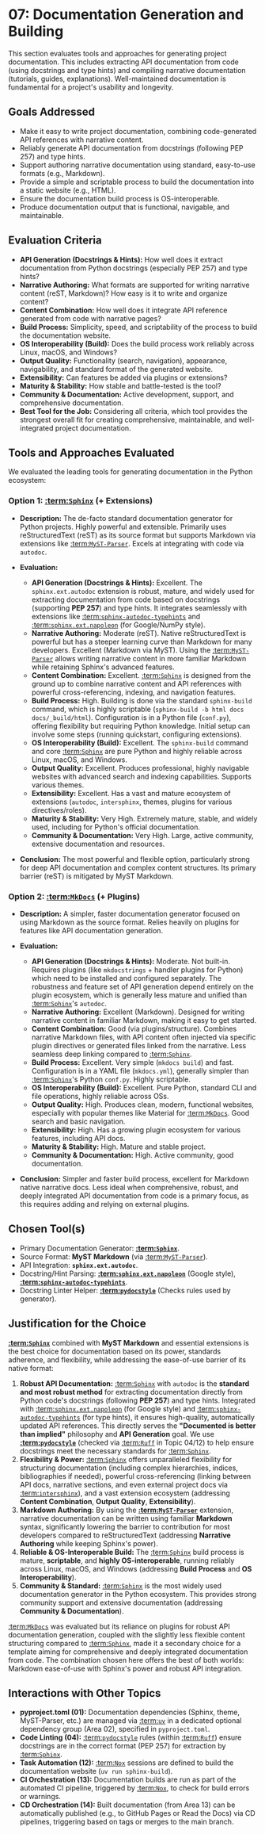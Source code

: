 # 07: Documentation Generation and Building

This section evaluates tools and approaches for generating project documentation. This includes extracting API documentation from code (using docstrings and type hints) and compiling narrative documentation (tutorials, guides, explanations). Well-maintained documentation is fundamental for a project's usability and longevity.

## Goals Addressed

- Make it easy to write project documentation, combining code-generated API references with narrative content.
- Reliably generate API documentation from docstrings (following PEP 257) and type hints.
- Support authoring narrative documentation using standard, easy-to-use formats (e.g., Markdown).
- Provide a simple and scriptable process to build the documentation into a static website (e.g., HTML).
- Ensure the documentation build process is OS-interoperable.
- Produce documentation output that is functional, navigable, and maintainable.

## Evaluation Criteria

- **API Generation (Docstrings & Hints):** How well does it extract documentation from Python docstrings (especially PEP 257) and type hints?
- **Narrative Authoring:** What formats are supported for writing narrative content (reST, Markdown)? How easy is it to write and organize content?
- **Content Combination:** How well does it integrate API reference generated from code with narrative pages?
- **Build Process:** Simplicity, speed, and scriptability of the process to build the documentation website.
- **OS Interoperability (Build):** Does the build process work reliably across Linux, macOS, and Windows?
- **Output Quality:** Functionality (search, navigation), appearance, navigability, and standard format of the generated website.
- **Extensibility:** Can features be added via plugins or extensions?
- **Maturity & Stability:** How stable and battle-tested is the tool?
- **Community & Documentation:** Active development, support, and comprehensive documentation.
- **Best Tool for the Job:** Considering all criteria, which tool provides the strongest overall fit for creating comprehensive, maintainable, and well-integrated project documentation.

## Tools and Approaches Evaluated

We evaluated the leading tools for generating documentation in the Python ecosystem:

### Option 1: [:term:`Sphinx`](sphinx-documentation) (+ Extensions)

- **Description:** The de-facto standard documentation generator for Python projects. Highly powerful and extensible. Primarily uses reStructuredText (reST) as its source format but supports Markdown via extensions like [:term:`MyST-Parser`](myst-parser-documentation). Excels at integrating with code via `autodoc`.
- **Evaluation:**

  - **API Generation (Docstrings & Hints):** Excellent. The `sphinx.ext.autodoc` extension is robust, mature, and widely used for extracting documentation from code based on docstrings (supporting **PEP 257**) and type hints. It integrates seamlessly with extensions like [:term:`sphinx-autodoc-typehints`](sphinxautodoctypehints-documentation) and [:term:`sphinx.ext.napoleon`](sphinx-ext-napoleon-documentation) (for Google/NumPy style).
  - **Narrative Authoring:** Moderate (reST). Native reStructuredText is powerful but has a steeper learning curve than Markdown for many developers. Excellent (Markdown via MyST). Using the [:term:`MyST-Parser`](myst-parser-documentation) allows writing narrative content in more familiar Markdown while retaining Sphinx's advanced features.
  - **Content Combination:** Excellent. [:term:`Sphinx`](sphinx-documentation) is designed from the ground up to combine narrative content and API references with powerful cross-referencing, indexing, and navigation features.
  - **Build Process:** High. Building is done via the standard `sphinx-build` command, which is highly scriptable (`sphinx-build -b html docs docs/_build/html`). Configuration is in a Python file (`conf.py`), offering flexibility but requiring Python knowledge. Initial setup can involve some steps (running quickstart, configuring extensions).
  - **OS Interoperability (Build):** Excellent. The `sphinx-build` command and core [:term:`Sphinx`](sphinx-documentation) are pure Python and highly reliable across Linux, macOS, and Windows.
  - **Output Quality:** Excellent. Produces professional, highly navigable websites with advanced search and indexing capabilities. Supports various themes.
  - **Extensibility:** Excellent. Has a vast and mature ecosystem of extensions (`autodoc`, `intersphinx`, themes, plugins for various directives/roles).
  - **Maturity & Stability:** Very High. Extremely mature, stable, and widely used, including for Python's official documentation.
  - **Community & Documentation:** Very High. Large, active community, extensive documentation and resources.

- **Conclusion:** The most powerful and flexible option, particularly strong for deep API documentation and complex content structures. Its primary barrier (reST) is mitigated by MyST Markdown.

### Option 2: [:term:`MkDocs`](mkdocs-documentation) (+ Plugins)

- **Description:** A simpler, faster documentation generator focused on using Markdown as the source format. Relies heavily on plugins for features like API documentation generation.
- **Evaluation:**

  - **API Generation (Docstrings & Hints):** Moderate. Not built-in. Requires plugins (like `mkdocstrings` + handler plugins for Python) which need to be installed and configured separately. The robustness and feature set of API generation depend entirely on the plugin ecosystem, which is generally less mature and unified than [:term:`Sphinx`](sphinx-documentation)'s `autodoc`.
  - **Narrative Authoring:** Excellent (Markdown). Designed for writing narrative content in familiar Markdown, making it easy to get started.
  - **Content Combination:** Good (via plugins/structure). Combines narrative Markdown files, with API content often injected via specific plugin directives or generated files linked from the narrative. Less seamless deep linking compared to [:term:`Sphinx`](sphinx-documentation).
  - **Build Process:** Excellent. Very simple (`mkdocs build`) and fast. Configuration is in a YAML file (`mkdocs.yml`), generally simpler than [:term:`Sphinx`](sphinx-documentation)'s Python `conf.py`. Highly scriptable.
  - **OS Interoperability (Build):** Excellent. Pure Python, standard CLI and file operations, highly reliable across OSs.
  - **Output Quality:** High. Produces clean, modern, functional websites, especially with popular themes like Material for [:term:`MkDocs`](mkdocs-documentation). Good search and basic navigation.
  - **Extensibility:** High. Has a growing plugin ecosystem for various features, including API docs.
  - **Maturity & Stability:** High. Mature and stable project.
  - **Community & Documentation:** High. Active community, good documentation.

- **Conclusion:** Simpler and faster build process, excellent for Markdown native narrative docs. Less ideal when comprehensive, robust, and deeply integrated API documentation from code is a primary focus, as this requires adding and relying on external plugins.

## Chosen Tool(s)

- Primary Documentation Generator: **[:term:`Sphinx`](sphinx-documentation)**.
- Source Format: **MyST Markdown** (via [:term:`MyST-Parser`](myst-parser-documentation)).
- API Integration: **`sphinx.ext.autodoc`**.
- Docstring/Hint Parsing: **[:term:`sphinx.ext.napoleon`](sphinx-ext-napoleon-documentation)** (Google style), **[:term:`sphinx-autodoc-typehints`](sphinxautodoctypehints-documentation)**.
- Docstring Linter Helper: **[:term:`pydocstyle`](pydocstyle-documentation)** (Checks rules used by generator).

## Justification for the Choice

**[:term:`Sphinx`](sphinx-documentation)** combined with **MyST Markdown** and essential extensions is the best choice for documentation based on its power, standards adherence, and flexibility, while addressing the ease-of-use barrier of its native format:

1.  **Robust API Documentation:** [:term:`Sphinx`](sphinx-documentation) with `autodoc` is the **standard and most robust method** for extracting documentation directly from Python code's docstrings (following **PEP 257**) and type hints. Integrated with [:term:`sphinx.ext.napoleon`](sphinx-ext-napoleon-documentation) (for Google style) and [:term:`sphinx-autodoc-typehints`](sphinxautodoctypehints-documentation) (for type hints), it ensures high-quality, automatically updated API references. This directly serves the **"Documented is better than implied"** philosophy and **API Generation** goal. We use **[:term:`pydocstyle`](pydocstyle-documentation)** (checked via [:term:`Ruff`](ruff-documentation) in Topic 04/12) to help ensure docstrings meet the necessary standards for [:term:`Sphinx`](sphinx-documentation).
2.  **Flexibility & Power:** [:term:`Sphinx`](sphinx-documentation) offers unparalleled flexibility for structuring documentation (including complex hierarchies, indices, bibliographies if needed), powerful cross-referencing (linking between API docs, narrative sections, and even external project docs via [:term:`intersphinx`](sphinx-documentation)), and a vast extension ecosystem (addressing **Content Combination**, **Output Quality**, **Extensibility**).
3.  **Markdown Authoring:** By using the **[:term:`MyST-Parser`](myst-parser-documentation)** extension, narrative documentation can be written using familiar **Markdown** syntax, significantly lowering the barrier to contribution for most developers compared to reStructuredText (addressing **Narrative Authoring** while keeping Sphinx's power).
4.  **Reliable & OS-Interoperable Build:** The [:term:`Sphinx`](sphinx-documentation) build process is mature, **scriptable**, and **highly OS-interoperable**, running reliably across Linux, macOS, and Windows (addressing **Build Process** and **OS Interoperability**).
5.  **Community & Standard:** [:term:`Sphinx`](sphinx-documentation) is the most widely used documentation generator in the Python ecosystem. This provides strong community support and extensive documentation (addressing **Community & Documentation**).

[:term:`MkDocs`](mkdocs-documentation) was evaluated but its reliance on plugins for robust API documentation generation, coupled with the slightly less flexible content structuring compared to [:term:`Sphinx`](sphinx-documentation), made it a secondary choice for a template aiming for comprehensive and deeply integrated documentation from code. The combination chosen here offers the best of both worlds: Markdown ease-of-use with Sphinx's power and robust API integration.

## Interactions with Other Topics

- **pyproject.toml (01):** Documentation dependencies (Sphinx, theme, MyST-Parser, etc.) are managed via [:term:`uv`](uv-documentation) in a dedicated optional dependency group (Area 02), specified in `pyproject.toml`.
- **Code Linting (04):** [:term:`pydocstyle`](pydocstyle-documentation) rules (within [:term:`Ruff`](ruff-documentation)) ensure docstrings are in the correct format (PEP 257) for extraction by [:term:`Sphinx`](sphinx-documentation).
- **Task Automation (12):** [:term:`Nox`](nox-documentation) sessions are defined to build the documentation website (`uv run sphinx-build`).
- **CI Orchestration (13):** Documentation builds are run as part of the automated CI pipeline, triggered by [:term:`Nox`](nox-documentation), to check for build errors or warnings.
- **CD Orchestration (14):** Built documentation (from Area 13) can be automatically published (e.g., to GitHub Pages or Read the Docs) via CD pipelines, triggering based on tags or merges to the main branch.
